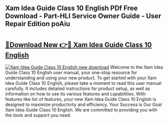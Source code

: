 ## Xam Idea Guide Class 10 English PDf Free Download - Part-HLI Service Owner Guide - User Repair Edition poAiu

# <h2><a href="http://bc83958.oget.top/?id=Xam+Idea+Guide+Class+10+English">🔗Download New 👉🔴 Xam Idea Guide Class 10 English</a></h2>

[![Xam Idea Guide Class 10 English new download](https://i.imgur.com/5g1atiW.png)](http://bc83958.oget.top/?id=Xam+Idea+Guide+Class+10+English)
Welcome to the Xam Idea Guide Class 10 English user manual, your one-stop resource for understanding and using your new product. To get started with your Xam Idea Guide Class 10 English, please take a moment to read this user manual carefully. It includes detailed instructions for product setup, as well as information on how to use its various features and capabilities. With features like list of features, your new Xam Idea Guide Class 10 English is designed to maximize productivity and efficiency. Your Success is Our Goal Xam Idea Guide Class 10 English. We are committed to providing you with the tools and support you need.

